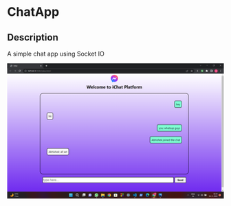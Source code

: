 # ChatApp

## Description

A simple chat app using Socket IO

![Alt text](screenshots/Screenshot_20221105_024123.png)
